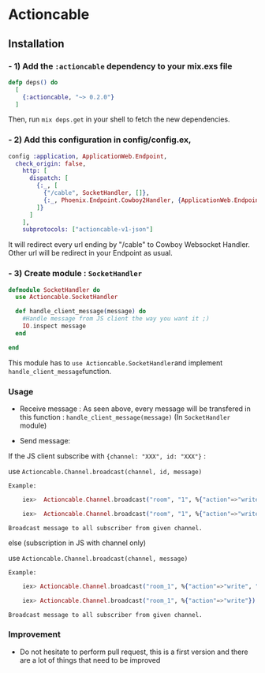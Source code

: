 # Actioncable

## Installation

### - 1) Add the `:actioncable` dependency to your mix.exs file

```elixir
defp deps() do
  [
    {:actioncable, "~> 0.2.0"}
  ]
```

Then, run `mix deps.get` in your shell to fetch the new dependencies.


### - 2) Add this configuration in config/config.ex,

```elixir
config :application, ApplicationWeb.Endpoint,
  check_origin: false,
    http: [
      dispatch: [
        {:_, [
          {"/cable", SocketHandler, []},
          {:_, Phoenix.Endpoint.Cowboy2Handler, {ApplicationWeb.Endpoint, []}}
        ]}
      ]
    ],
    subprotocols: ["actioncable-v1-json"]
```

It will redirect every url ending by "/cable" to Cowboy Websocket Handler.
Other url will be redirect in your Endpoint as usual.

### - 3) Create module : `SocketHandler`

```elixir
defmodule SocketHandler do
  use Actioncable.SocketHandler

  def handle_client_message(message) do
    #Handle message from JS client the way you want it ;)
    IO.inspect message
  end

end

```

This module has to `use Actioncable.SocketHandler`and implement `handle_client_message`function.


### Usage

- Receive message : As seen above, every message will be transfered in this function : `handle_client_message(message)` (In `SocketHandler` module)

- Send message: 

If the JS client subscribe with `{channel: "XXX", id: "XXX"}` :

   use `Actioncable.Channel.broadcast(channel, id, message)`

    Example:
```elixir
    iex>  Actioncable.Channel.broadcast("room", "1", %{"action"=>"write", "args" => "hello"})

    iex>  Actioncable.Channel.broadcast("room", "1", %{"action"=>"write"})
```

    Broadcast message to all subscriber from given channel.

else (subscription in JS with channel only)

   use `Actioncable.Channel.broadcast(channel, message)`

    Example:
```elixir 
    iex> Actioncable.Channel.broadcast("room_1", %{"action"=>"write", "args" => "hello"})

    iex> Actioncable.Channel.broadcast("room_1", %{"action"=>"write"})
```

    Broadcast message to all subscriber from given channel. 

### Improvement

- Do not hesitate to perform pull request, this is a first version and there are a lot of things that need to be improved